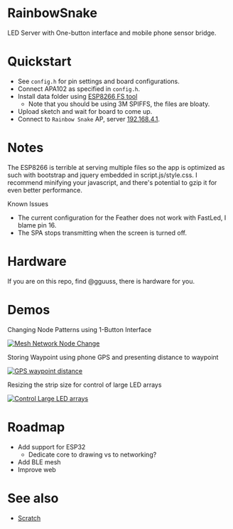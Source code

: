 # RainbowSnake
LED Server with One-button interface and mobile phone sensor bridge.

# Quickstart
* See `config.h` for pin settings and board configurations.
* Connect APA102 as specified in `config.h`.
* Install data folder using [ESP8266 FS tool](https://github.com/esp8266/Arduino/blob/master/doc/filesystem.rst)
  * Note that you should be using 3M SPIFFS, the files are bloaty.
* Upload sketch and wait for board to come up.
* Connect to `Rainbow Snake` AP, server [192.168.4.1](http://192.168.4.1).

# Notes
The ESP8266 is terrible at serving multiple files so the app is optimized as such
with bootstrap and jquery embedded in script.js/style.css. I recommend minifying your
javascript, and there's potential to gzip it for even better performance.

Known Issues
* The current configuration for the Feather does not work with FastLed, I blame pin 16.
* The SPA stops transmitting when the screen is turned off.

# Hardware
If you are on this repo, find @gguuss, there is hardware for you.

# Demos

Changing Node Patterns using 1-Button Interface 

[![Mesh Network Node Change](https://img.youtube.com/vi/vfW2BwxKj68/0.jpg)](https://www.youtube.com/watch?v=vfW2BwxKj68 "Mesh Network Node Change")

Storing Waypoint using phone GPS and presenting distance to waypoint

[![GPS waypoint distance](https://img.youtube.com/vi/qmCWH-nlgYE/0.jpg)](https://www.youtube.com/watch?v=qmCWH-nlgYE "GPS waypoint distance")

Resizing the strip size for control of large LED arrays

[![Control Large LED arrays](https://img.youtube.com/vi/dDma-7SCzwo/0.jpg)](https://www.youtube.com/watch?v=dDma-7SCzwo "Control Large LED arrays")

# Roadmap
* Add support for ESP32
  * Dedicate core to drawing vs to networking?
* Add BLE mesh
* Improve web

# See also
* [Scratch](https://github.com/gguuss/scratch)
